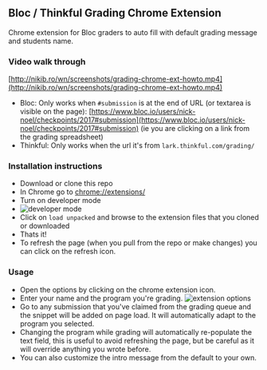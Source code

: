 ## Bloc / Thinkful Grading Chrome Extension

Chrome extension for Bloc graders to auto fill with default grading message and students name.

### Video walk through

[http://nikib.ro/wn/screenshots/grading-chrome-ext-howto.mp4](http://nikib.ro/wn/screenshots/grading-chrome-ext-howto.mp4)

- Bloc: Only works when `#submission` is at the end of URL (or textarea is visible on the page): 
[https://www.bloc.io/users/nick-noel/checkpoints/2017#submission](https://www.bloc.io/users/nick-noel/checkpoints/2017#submission) (ie you are clicking on a link from the grading spreadsheet)
- Thinkful: Only works when the url it's from `lark.thinkful.com/grading/`

### Installation instructions

- Download or clone this repo
- In Chrome go to [chrome://extensions/](chrome://extensions/)
- Turn on developer mode
- ![developer mode](http://nikib.ro/wn/screenshots/Extensions_2018-04-09_08-05-18.jpg)
- Click on `load unpacked` and browse to the extension files that you cloned or downloaded
- Thats it!
- To refresh the page (when you pull from the repo or make changes) you can click on the refresh 
icon.

### Usage

- Open the options by clicking on the chrome extension icon.
- Enter your name and the program you're grading.
![extension options](https://t.gyazo.com/teams/leovegas/7753d89a481ac07be48a342f8d060219.png)
- Go to any submission that you've claimed from the grading queue and the snippet will be added
 on page load. It will automatically adapt to the program you selected.
- Changing the program while grading will automatically re-populate the text field, this is 
useful to avoid refreshing the page, but be careful as it will override anything you wrote before.
- You can also customize the intro message from the default to your own.
